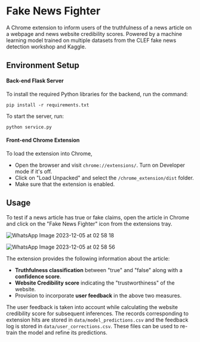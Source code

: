 # Fake News Fighter
A Chrome extension to inform users of the truthfulness of a news article on a webpage and news website credibility scores. Powered by a machine learning model trained on multiple datasets from the CLEF fake news detection workshop and Kaggle.

## Environment Setup

#### Back-end Flask Server
To install the required Python libraries for the backend, run the command:
<pre><code>pip install -r requirements.txt</code></pre>

To start the server, run:
<pre><code>python service.py</code></pre>

#### Front-end Chrome Extension
To load the extension into Chrome, 

- Open the browser and visit <code>chrome://extensions/</code>. Turn on Developer mode if it's off.
- Click on "Load Unpacked" and select the <code>/chrome_extension/dist</code> folder.
- Make sure that the extension is enabled.

## Usage
To test if a news article has true or fake claims, open the article in Chrome and click on the "Fake News Fighter" icon from the extensions tray.


![WhatsApp Image 2023-12-05 at 02 58 18](https://github.com/RhyshaKachari/fake-news-detection/assets/97456579/5ebd6852-0e5a-45a6-9025-bf797d53df06)

![WhatsApp Image 2023-12-05 at 02 58 56](https://github.com/RhyshaKachari/fake-news-detection/assets/97456579/6645b7ed-70c8-454a-a49b-fa649153f845)

The extension provides the following information about the article:

- **Truthfulness classification** between "true" and "false" along with a **confidence score**.
- **Website Credibility score** indicating the "trustworthiness" of the website.
- Provision to incorporate **user feedback** in the above two measures.

The user feedback is taken into account while calculating the website credibility score for subsequent inferences. The records corresponding to extension hits are stored in <code>data/model_predictions.csv</code> and the feedback log is stored in <code>data/user_corrections.csv</code>. These files can be used to re-train the model and refine its predictions.

